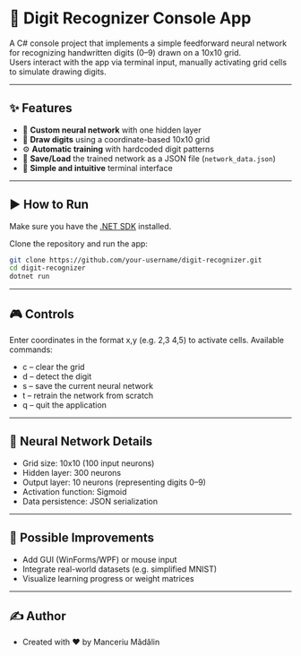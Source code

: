 # 🧠 Digit Recognizer Console App

A C# console project that implements a simple feedforward neural network for recognizing handwritten digits (0–9) drawn on a 10x10 grid.  
Users interact with the app via terminal input, manually activating grid cells to simulate drawing digits.

---

## ✨ Features

- 🧠 **Custom neural network** with one hidden layer
- 🎨 **Draw digits** using a coordinate-based 10x10 grid
- ⚙️ **Automatic training** with hardcoded digit patterns
- 💾 **Save/Load** the trained network as a JSON file (`network_data.json`)
- 🚀 **Simple and intuitive** terminal interface

---

## ▶️ How to Run

Make sure you have the [.NET SDK](https://dotnet.microsoft.com/download) installed.

Clone the repository and run the app:

```bash
git clone https://github.com/your-username/digit-recognizer.git
cd digit-recognizer
dotnet run
```

---

## 🎮 Controls

Enter coordinates in the format x,y (e.g. 2,3 4,5) to activate cells.
Available commands:
- c – clear the grid
- d – detect the digit
- s – save the current neural network
- t – retrain the network from scratch
- q – quit the application
  
---
  
## 🧠 Neural Network Details

- Grid size: 10x10 (100 input neurons)
- Hidden layer: 300 neurons
- Output layer: 10 neurons (representing digits 0–9)
- Activation function: Sigmoid
- Data persistence: JSON serialization
  
---
  
## 🔧 Possible Improvements

- Add GUI (WinForms/WPF) or mouse input
- Integrate real-world datasets (e.g. simplified MNIST)
- Visualize learning progress or weight matrices
  
---
  
## ✍️ Author

- Created with ❤️ by Manceriu Mădălin
